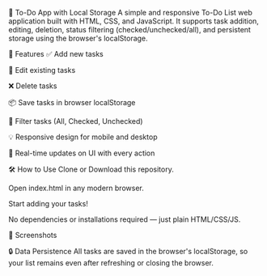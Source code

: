 📝 To-Do App with Local Storage
A simple and responsive To-Do List web application built with HTML, CSS, and JavaScript. It supports task addition, editing, deletion, status filtering (checked/unchecked/all), and persistent storage using the browser's localStorage.

🚀 Features
✅ Add new tasks

📝 Edit existing tasks

❌ Delete tasks

📦 Save tasks in browser localStorage

📂 Filter tasks (All, Checked, Unchecked)

💡 Responsive design for mobile and desktop

🔄 Real-time updates on UI with every action

🛠️ How to Use
Clone or Download this repository.

Open index.html in any modern browser.

Start adding your tasks!

No dependencies or installations required — just plain HTML/CSS/JS.

📸 Screenshots


🔒 Data Persistence
All tasks are saved in the browser's localStorage, so your list remains even after refreshing or closing the browser.
